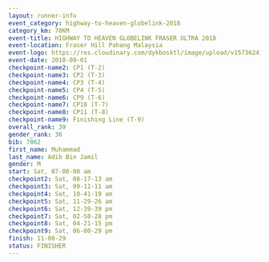 ```yaml
---
layout: runner-info 
event_category: highway-to-heaven-globelink-2018 
category_km: 70KM 
event-title: HIGHWAY TO HEAVEN GLOBELINK FRASER ULTRA 2018 
event-location: Fraser Hill Pahang Malaysia 
event-logo: https://res.cloudinary.com/dykbosktl/image/upload/v1573624145/Logo/download_nnzjlh.png 
event-date: 2018-09-01 
checkpoint-name2: CP1 (T-2) 
checkpoint-name3: CP2 (T-3) 
checkpoint-name4: CP3 (T-4) 
checkpoint-name5: CP4 (T-5) 
checkpoint-name6: CP9 (T-6) 
checkpoint-name7: CP10 (T-7) 
checkpoint-name8: CP11 (T-8) 
checkpoint-name9: Finishing Line (T-9) 
overall_rank: 39
gender_rank: 36
bib: 7062
first_name: Muhammad
last_name: Adib Bin Jamil
gender: M
start: Sat, 07-00-00 am
checkpoint2: Sat, 08-17-13 am
checkpoint3: Sat, 09-11-11 am
checkpoint4: Sat, 10-41-19 am
checkpoint5: Sat, 11-29-26 am
checkpoint6: Sat, 12-39-39 pm
checkpoint7: Sat, 02-50-28 pm
checkpoint8: Sat, 04-21-15 pm
checkpoint9: Sat, 06-00-29 pm
finish: 11-00-29
status: FINISHER
---
```

